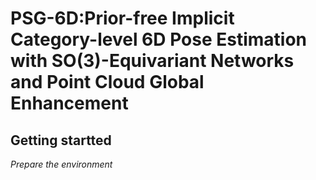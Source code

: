 # PSG-6D:Prior-free Implicit Category-level 6D Pose Estimation with SO(3)-Equivariant Networks and Point Cloud Global Enhancement

## Getting startted

*Prepare the environment*

